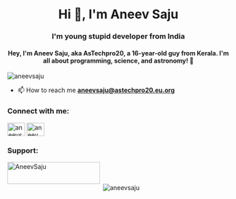 <h1 align="center">Hi 👋, I'm Aneev Saju</h1>
<h3 align="center">I'm young stupid developer from India</h3>
<h4 align ="center"> Hey, I'm Aneev Saju, aka AsTechpro20, a 16-year-old guy from Kerala. I'm all about programming, science, and astronomy! 🚀 </h4>
<p align="left"> <img src="https://komarev.com/ghpvc/?username=aneevsaju&label=Profile%20views&color=0e75b6&style=flat" alt="aneevsaju" /> </p>


- 📫 How to reach me **aneevsaju@astechpro20.eu.org**

<h3 align="left">Connect with me:</h3>
<p align="left">
<a href="https://twitter.com/aneevsaju" target="blank"><img align="center" src="https://raw.githubusercontent.com/rahuldkjain/github-profile-readme-generator/master/src/images/icons/Social/twitter.svg" alt="aneevsaju" height="30" width="40" /></a>
<a href="https://instagram.com/aneev_saju" target="blank"><img align="center" src="https://raw.githubusercontent.com/rahuldkjain/github-profile-readme-generator/master/src/images/icons/Social/instagram.svg" alt="aneev_saju" height="30" width="40" /></a>
</p>

<h3 align="left">Support:</h3>
<p><a href="https://www.buymeacoffee.com/AneevSaju"> <img align="left" src="https://cdn.buymeacoffee.com/buttons/v2/default-yellow.png" height="50" width="210" alt="AneevSaju" /></a></p><br><br>

<p>&nbsp;<img align="center" src="https://github-readme-stats.vercel.app/api?username=aneevsaju&show_icons=true&locale=en" alt="aneevsaju" /></p>
